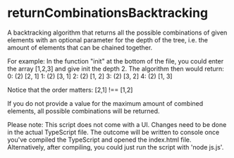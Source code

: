 # returnCombinationsBacktracking
A backtracking algorithm that returns all the possible combinations of given elements with an optional parameter for the depth of the tree, i.e. the amount of elements that
can be chained together. 

For example: 
In the function "init" at the bottom of the file, you could enter the array [1,2,3] and give init the depth 2. The algorithm then would return:
0: (2) [2, 1]
1: (2) [3, 1]
2: (2) [1, 2]
3: (2) [3, 2]
4: (2) [1, 3]

Notice that the order matters: [2,1] !== [1,2]

If you do not provide a value for the maximum amount of combined elements, all possible combinations will be returned. 

Please note:
This script does not come with a UI. Changes need to be done in the actual TypeScript file. The outcome will be written to console once you've compiled the TypeScript and 
opened the index.html file. Alternatively, after compiling, you could just run the script with 'node js.js'.

